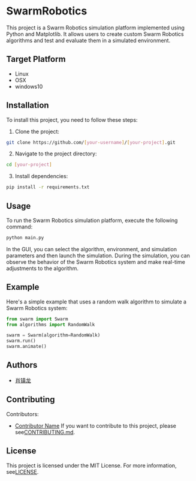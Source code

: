 # SwarmRobotics

This project is a Swarm Robotics simulation platform implemented using Python and Matplotlib. It allows users to create custom Swarm Robotics algorithms and test and evaluate them in a simulated environment.

## Target Platform
- Linux
- OSX
- windows10

## Installation
To install this project, you need to follow these steps:

1. Clone the project:

```bash
git clone https://github.com/[your-username]/[your-project].git
```

2. Navigate to the project directory:
```bash
cd [your-project]
```

3. Install dependencies:
```bash
pip install -r requirements.txt
```

## Usage
To run the Swarm Robotics simulation platform, execute the following command:

```bash
python main.py
```

In the GUI, you can select the algorithm, environment, and simulation parameters and then launch the simulation. During the simulation, you can observe the behavior of the Swarm Robotics system and make real-time adjustments to the algorithm.

## Example
Here's a simple example that uses a random walk algorithm to simulate a Swarm Robotics system:

```python
from swarm import Swarm
from algorithms import RandomWalk

swarm = Swarm(algorithm=RandomWalk)
swarm.run()
swarm.animate()
```

## Authors
- [肖镇龙](https://github.com/username)

## Contributing
Contributors:

- [Contributor Name](https://github.com/contributor-username)
If you want to contribute to this project, please see[CONTRIBUTING.md]().

## License
This project is licensed under the MIT License. For more information, see[LICENSE]().